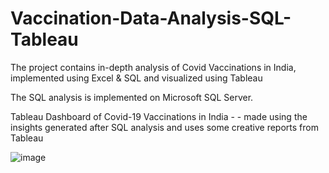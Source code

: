 # Vaccination-Data-Analysis-SQL-Tableau
The project contains in-depth analysis of Covid Vaccinations in India, implemented using Excel &amp; SQL and visualized using Tableau

The SQL analysis is implemented on Microsoft SQL Server.


Tableau Dashboard of Covid-19 Vaccinations in India -  - made using the insights generated after SQL analysis and uses some creative reports from Tableau

![image](https://user-images.githubusercontent.com/45537352/124031285-bec95a00-da14-11eb-8b5a-b6dd7629e00d.png)


